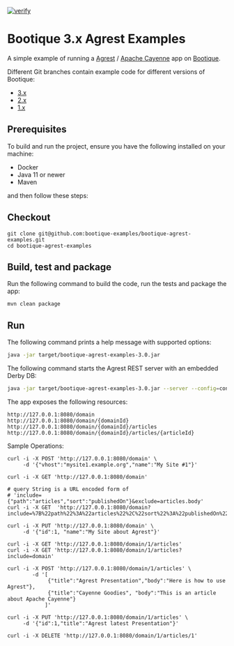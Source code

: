 [![verify](https://github.com/bootique-examples/bootique-agrest-examples/actions/workflows/verify.yml/badge.svg)](https://github.com/bootique-examples/bootique-agrest-examples/actions/workflows/verify.yml)

# Bootique 3.x Agrest Examples

A simple example of running a [Agrest](http://agrest.io) / [Apache Cayenne](http://cayenne.apache.org/) app on [Bootique](http://bootique.io).


Different Git branches contain example code for different versions of Bootique:
* [3.x](https://github.com/bootique-examples/bootique-agrest-examples/tree/3.x)
* [2.x](https://github.com/bootique-examples/bootique-agrest-examples/tree/2.x)
* [1.x](https://github.com/bootique-examples/bootique-agrest-examples/tree/1.x)

## Prerequisites

To build and run the project, ensure you have the following installed on your machine:

* Docker
* Java 11 or newer
* Maven

and then follow these steps:

## Checkout
```
git clone git@github.com:bootique-examples/bootique-agrest-examples.git
cd bootique-agrest-examples
```

## Build, test and package

Run the following command to build the code, run the tests and package the app:
```
mvn clean package
```

## Run

The following command prints a help message with supported options:
```bash  
java -jar target/bootique-agrest-examples-3.0.jar
```

The following command starts the Agrest REST server with an embedded Derby DB:
```bash 
java -jar target/bootique-agrest-examples-3.0.jar --server --config=config.yml
```

The app exposes the following resources:

	http://127.0.0.1:8080/domain
	http://127.0.0.1:8080/domain/{domainId}
	http://127.0.0.1:8080/domain/{domainId}/articles
	http://127.0.0.1:8080/domain/{domainId}/articles/{articleId}

Sample Operations:

    curl -i -X POST 'http://127.0.0.1:8080/domain' \
         -d '{"vhost":"mysite1.example.org","name":"My Site #1"}'
         
    curl -i -X GET 'http://127.0.0.1:8080/domain'
    
    # query String is a URL encoded form of 
    # 'include={"path":"articles","sort":"publishedOn"}&exclude=articles.body'
    curl -i -X GET  'http://127.0.0.1:8080/domain?include=%7B%22path%22%3A%22articles%22%2C%22sort%22%3A%22publishedOn%22%7D&exclude=articles.body'
         
    curl -i -X PUT 'http://127.0.0.1:8080/domain' \
         -d '{"id":1, "name":"My Site about Agrest"}'

    curl -i -X GET 'http://127.0.0.1:8080/domain/1/articles'
    curl -i -X GET 'http://127.0.0.1:8080/domain/1/articles?include=domain'

    curl -i -X POST 'http://127.0.0.1:8080/domain/1/articles' \
            -d '[
                 {"title":"Agrest Presentation","body":"Here is how to use Agrest"},
                 {"title":"Cayenne Goodies", "body":"This is an article about Apache Cayenne"}
                ]'
             
    curl -i -X PUT 'http://127.0.0.1:8080/domain/1/articles' \
         -d '{"id":1,"title":"Agrest latest Presentation"}'
         
    curl -i -X DELETE 'http://127.0.0.1:8080/domain/1/articles/1'

